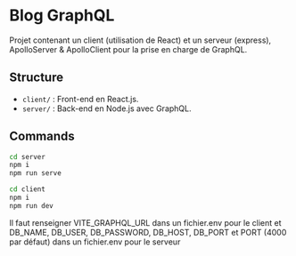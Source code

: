 # Blog GraphQL

Projet contenant un client (utilisation de React) et un serveur (express), ApolloServer & ApolloClient pour la prise en charge de GraphQL.

## Structure

- `client/` : Front-end en React.js.
- `server/` : Back-end en Node.js avec GraphQL.

## Commands

```bash
cd server
npm i
npm run serve

cd client
npm i
npm run dev
```

Il faut renseigner VITE_GRAPHQL_URL dans un fichier.env pour le client et DB_NAME, DB_USER, DB_PASSWORD, DB_HOST, DB_PORT et PORT (4000 par défaut) dans un fichier.env pour le serveur
